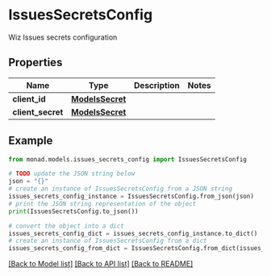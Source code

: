 # IssuesSecretsConfig

Wiz Issues secrets configuration

## Properties

Name | Type | Description | Notes
------------ | ------------- | ------------- | -------------
**client_id** | [**ModelsSecret**](ModelsSecret.md) |  | 
**client_secret** | [**ModelsSecret**](ModelsSecret.md) |  | 

## Example

```python
from monad.models.issues_secrets_config import IssuesSecretsConfig

# TODO update the JSON string below
json = "{}"
# create an instance of IssuesSecretsConfig from a JSON string
issues_secrets_config_instance = IssuesSecretsConfig.from_json(json)
# print the JSON string representation of the object
print(IssuesSecretsConfig.to_json())

# convert the object into a dict
issues_secrets_config_dict = issues_secrets_config_instance.to_dict()
# create an instance of IssuesSecretsConfig from a dict
issues_secrets_config_from_dict = IssuesSecretsConfig.from_dict(issues_secrets_config_dict)
```
[[Back to Model list]](../README.md#documentation-for-models) [[Back to API list]](../README.md#documentation-for-api-endpoints) [[Back to README]](../README.md)


